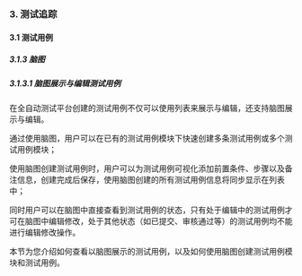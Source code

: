 ### 3. 测试追踪

#### 3.1 测试用例

##### 3.1.3 脑图

##### 3.1.3.1 脑图展示与编辑测试用例

在全自动测试平台创建的测试用例不仅可以使用列表来展示与编辑，还支持脑图展示与编辑。

通过使用脑图，用户可以在已有的测试用例模块下快速创建多条测试用例或多个测试用例模块；

使用脑图创建测试用例时，用户可以为测试用例可视化添加前置条件、步骤以及备注信息，创建完成后保存，使用脑图创建的所有测试用例信息将同步显示在列表中；

同时用户可以在脑图中直接查看到测试用例的状态，只有处于编辑中的测试用例才可在脑图中编辑修改，处于其他状态（如已提交、审核通过等）的测试用例均不能进行编辑修改操作。

本节为您介绍如何查看以脑图展示的测试用例，以及如何使用脑图创建测试用例模块和测试用例。
